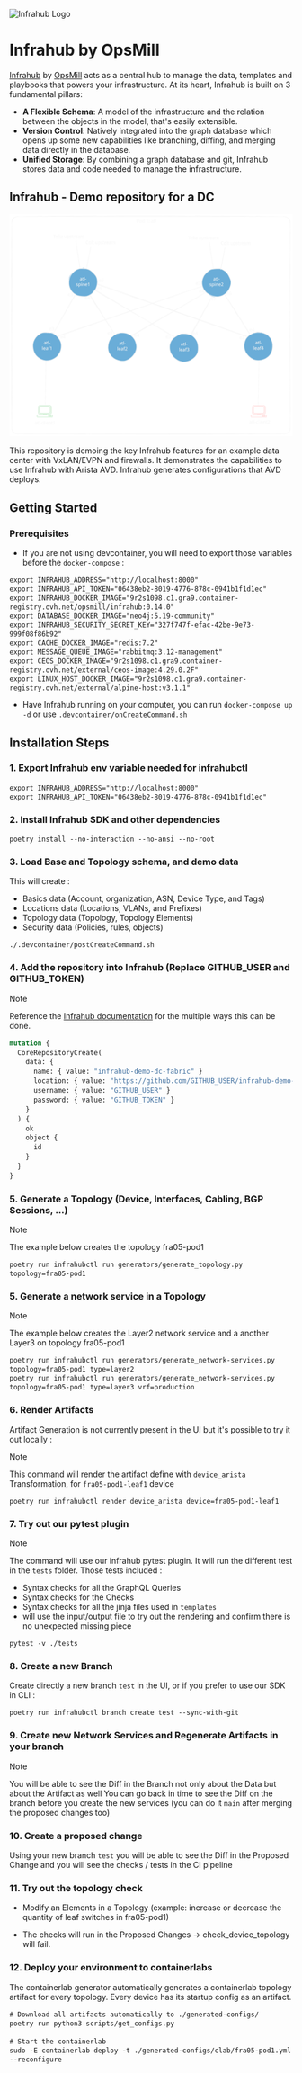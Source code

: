 <!-- markdownlint-disable -->
![Infrahub Logo](https://assets-global.website-files.com/657aff4a26dd8afbab24944b/657b0e0678f7fd35ce130776_Logo%20INFRAHUB.svg)
<!-- markdownlint-restore -->

# Infrahub by OpsMill

[Infrahub](https://github.com/opsmill/infrahub) by [OpsMill](https://opsmill.com) acts as a central hub to manage the data, templates and playbooks that powers your infrastructure. At its heart, Infrahub is built on 3 fundamental pillars:

- **A Flexible Schema**: A model of the infrastructure and the relation between the objects in the model, that's easily extensible.
- **Version Control**: Natively integrated into the graph database which opens up some new capabilities like branching, diffing, and merging data directly in the database.
- **Unified Storage**: By combining a graph database and git, Infrahub stores data and code needed to manage the infrastructure.

## Infrahub - Demo repository for a DC

![infrahub-demo-dc-fabric drawing](./infrahub-demo-dc-fabric.excalidraw.svg)

This repository is demoing the key Infrahub features for an example data center with VxLAN/EVPN and firewalls. It demonstrates the capabilities to use Infrahub with Arista AVD. Infrahub generates configurations that AVD deploys.

## Getting Started

### Prerequisites

- If you are not using devcontainer, you will need to export those variables before the `docker-compose` :

```shell
export INFRAHUB_ADDRESS="http://localhost:8000"
export INFRAHUB_API_TOKEN="06438eb2-8019-4776-878c-0941b1f1d1ec"
export INFRAHUB_DOCKER_IMAGE="9r2s1098.c1.gra9.container-registry.ovh.net/opsmill/infrahub:0.14.0"
export DATABASE_DOCKER_IMAGE="neo4j:5.19-community"
export INFRAHUB_SECURITY_SECRET_KEY="327f747f-efac-42be-9e73-999f08f86b92"
export CACHE_DOCKER_IMAGE="redis:7.2"
export MESSAGE_QUEUE_IMAGE="rabbitmq:3.12-management"
export CEOS_DOCKER_IMAGE="9r2s1098.c1.gra9.container-registry.ovh.net/external/ceos-image:4.29.0.2F"
export LINUX_HOST_DOCKER_IMAGE="9r2s1098.c1.gra9.container-registry.ovh.net/external/alpine-host:v3.1.1"
```

- Have Infrahub running on your computer, you can run `docker-compose up -d` or use `.devcontainer/onCreateCommand.sh`

## Installation Steps

### 1. Export Infrahub env variable needed for infrahubctl

```shell
export INFRAHUB_ADDRESS="http://localhost:8000"
export INFRAHUB_API_TOKEN="06438eb2-8019-4776-878c-0941b1f1d1ec"
```

### 2. Install Infrahub SDK and other dependencies

```shell
poetry install --no-interaction --no-ansi --no-root
```

### 3. Load Base and Topology schema, and demo data

This will create :

- Basics data (Account, organization, ASN, Device Type, and Tags)
- Locations data (Locations, VLANs, and Prefixes)
- Topology data (Topology, Topology Elements)
- Security data (Policies, rules, objects)

```shell
./.devcontainer/postCreateCommand.sh
```

### 4. Add the repository into Infrahub (Replace GITHUB_USER and GITHUB_TOKEN)

> [!NOTE]
> Reference the [Infrahub documentation](https://docs.infrahub.app/guides/repository) for the multiple ways this can be done.

```graphql
mutation {
  CoreRepositoryCreate(
    data: {
      name: { value: "infrahub-demo-dc-fabric" }
      location: { value: "https://github.com/GITHUB_USER/infrahub-demo-dc-fabric.git" }
      username: { value: "GITHUB_USER" }
      password: { value: "GITHUB_TOKEN" }
    }
  ) {
    ok
    object {
      id
    }
  }
}
```

### 5. Generate a Topology (Device, Interfaces, Cabling, BGP Sessions, ...)


> [!NOTE]
> The example below creates the topology fra05-pod1

```shell
poetry run infrahubctl run generators/generate_topology.py topology=fra05-pod1
```

### 5. Generate a network service in a Topology

> [!NOTE]
> The example below creates the Layer2 network service and a another Layer3 on topology fra05-pod1

```shell
poetry run infrahubctl run generators/generate_network-services.py topology=fra05-pod1 type=layer2
poetry run infrahubctl run generators/generate_network-services.py topology=fra05-pod1 type=layer3 vrf=production
```

### 6. Render Artifacts

Artifact Generation is not currently present in the UI but it's possible to try it out locally :

> [!NOTE]
> This command will render the artifact define with `device_arista` Transformation, for `fra05-pod1-leaf1` device

```shell
poetry run infrahubctl render device_arista device=fra05-pod1-leaf1
```

### 7. Try out our pytest plugin

> [!NOTE]
> The command will use our infrahub pytest plugin. It will run the different test in the `tests` folder. Those tests included :
>
> - Syntax checks for all the GraphQL Queries
> - Syntax checks for the Checks
> - Syntax checks for all the jinja files used in `templates`
> - will use the input/output file to try out the rendering and confirm there is no unexpected missing piece

```shell
pytest -v ./tests
```

### 8. Create a new Branch

Create directly a new branch `test` in the UI, or if you prefer to use our SDK in CLI :

```shell
poetry run infrahubctl branch create test --sync-with-git
```

### 9. Create new Network Services and Regenerate Artifacts in your branch

> [!NOTE]
> You will be able to see the Diff in the Branch not only about the Data but about the Artifact as well
> You can go back in time to see the Diff on the branch before you create the new services (you can do it `main` after merging the proposed changes too)

### 10. Create a proposed change

Using your new branch `test` you will be able to see the Diff in the Proposed Change and you will see the checks / tests in the CI pipeline

### 11. Try out  the topology check

- Modify an Elements in a Topology (example: increase or decrease the quantity of leaf switches in fra05-pod1)

- The checks will run in the Proposed Changes -> check_device_topology will fail.

### 12. Deploy your environment to containerlabs

The containerlab generator automatically generates a containerlab topology artifact for every topology. Every device has its startup config as an artifact.

```shell
# Download all artifacts automatically to ./generated-configs/
poetry run python3 scripts/get_configs.py

# Start the containerlab
sudo -E containerlab deploy -t ./generated-configs/clab/fra05-pod1.yml --reconfigure
```